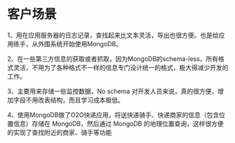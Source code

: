 # 客户场景



1、用在应用服务器的日志记录，查找起来比文本灵活，导出也很方便。也是给应用练手，从外围系统开始使用MongoDB。

2、在一些第三方信息的获取或者抓取，因为MongoDB的schema-less，所有格式灵活，不用为了各种格式不一样的信息专门设计统一的格式，极大得减少开发的工作。

3、主要用来存储一些监控数据，No schema 对开发人员来说，真的很方便，增加字段不用改表结构，而且学习成本极低。

4、使用MongoDB做了O2O快递应用，将送快递骑手、快递商家的信息（包含位置信息）存储在 MongoDB，然后通过 MongoDB
的地理位置查询，这样很方便的实现了查找附近的商家、骑手等功能
